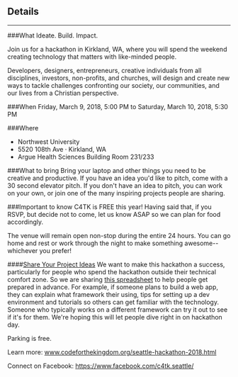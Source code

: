 ## Details
---
###What
Ideate. Build. Impact.

Join us for a hackathon in Kirkland, WA, where you will spend the weekend creating technology that matters with like-minded people.

Developers, designers, entrepreneurs, creative individuals from all disciplines, investors, non-profits, and churches, will design and create new ways to tackle challenges confronting our society, our communities, and our lives from a Christian perspective.

###When
  Friday, March 9, 2018, 5:00 PM to Saturday, March 10, 2018, 5:30 PM

###Where
  * Northwest University
  * 5520 108th Ave · Kirkland, WA
  * Argue Health Sciences Building Room 231/233

###What to bring
Bring your laptop and other things you need to be creative and productive. If you have an idea you'd like to pitch, come with a 30 second elevator pitch. If you don't have an idea to pitch, you can work on your own, or join one of the many inspiring projects people are sharing.

###Important to know
  C4TK is FREE this year! Having said that, if you RSVP, but decide not to come, let us know ASAP so we can plan for food accordingly.

The venue will remain open non-stop during the entire 24 hours. You can go home and rest or work through the night to make something awesome--whichever you prefer!

####[Share Your Project Ideas](https://docs.google.com/spreadsheets/d/1-BPfQXgO845wPH2p1ujVCUSASe-Zv86EWDTKoHkbH-U/edit?usp=sharing)
We want to make this hackathon a success, particularly for people who spend the hackathon outside their technical comfort zone. So we are sharing [this spreadsheet](https://docs.google.com/spreadsheets/d/1-BPfQXgO845wPH2p1ujVCUSASe-Zv86EWDTKoHkbH-U/edit?usp=sharing) to help people get prepared in advance. For example, if someone plans to build a web app, they can explain what framework their using, tips for setting up a dev environment and tutorials so others can get familiar with the technology. Someone who typically works on a different framework can try it out to see if it's for them. We're hoping this will let people dive right in on hackathon day.

Parking is free.

Learn more: www.codeforthekingdom.org/seattle-hackathon-2018.html

Connect on Facebook: https://www.facebook.com/c4tk.seattle/